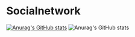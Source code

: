 # Socialnetwork

[![Anurag's GitHub stats](https://github-readme-stats.vercel.app/api?username=Socialnetwork)](https://github.com/Socialnetwork/github-readme-stats)
![Anurag's GitHub stats](https://github-readme-stats.vercel.app/api?username=anuraghazra&show_icons=true&theme=radical)
